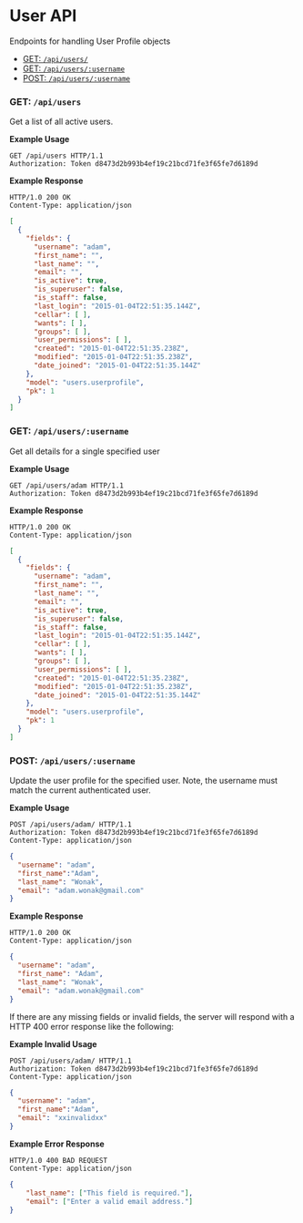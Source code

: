 # User API

Endpoints for handling User Profile objects


- [GET: `/api/users/`](#get-apiusers)
- [GET: `/api/users/:username`](#get-apiusersusername)
- [POST: `/api/users/:username`](#post-apiusersusername)

### GET: `/api/users`

Get a list of all active users.

**Example Usage**

```
GET /api/users HTTP/1.1
Authorization: Token d8473d2b993b4ef19c21bcd71fe3f65fe7d6189d
```

**Example Response**

```
HTTP/1.0 200 OK
Content-Type: application/json
```

```json
[
  {
    "fields": {
      "username": "adam",
      "first_name": "",
      "last_name": "",
      "email": "",
      "is_active": true,
      "is_superuser": false,
      "is_staff": false,
      "last_login": "2015-01-04T22:51:35.144Z",
      "cellar": [ ],
      "wants": [ ],
      "groups": [ ],
      "user_permissions": [ ],
      "created": "2015-01-04T22:51:35.238Z",
      "modified": "2015-01-04T22:51:35.238Z",
      "date_joined": "2015-01-04T22:51:35.144Z"
    },
    "model": "users.userprofile",
    "pk": 1
  }
]

```


### GET: `/api/users/:username`

Get all details for a single specified user

**Example Usage**

```
GET /api/users/adam HTTP/1.1
Authorization: Token d8473d2b993b4ef19c21bcd71fe3f65fe7d6189d
```

**Example Response**

```
HTTP/1.0 200 OK
Content-Type: application/json
```

```json
[
  {
    "fields": {
      "username": "adam",
      "first_name": "",
      "last_name": "",
      "email": "",
      "is_active": true,
      "is_superuser": false,
      "is_staff": false,
      "last_login": "2015-01-04T22:51:35.144Z",
      "cellar": [ ],
      "wants": [ ],
      "groups": [ ],
      "user_permissions": [ ],
      "created": "2015-01-04T22:51:35.238Z",
      "modified": "2015-01-04T22:51:35.238Z",
      "date_joined": "2015-01-04T22:51:35.144Z"
    },
    "model": "users.userprofile",
    "pk": 1
  }
]

```

### POST: `/api/users/:username`

Update the user profile for the specified user. Note, the username must match the current authenticated user.

**Example Usage**

```
POST /api/users/adam/ HTTP/1.1
Authorization: Token d8473d2b993b4ef19c21bcd71fe3f65fe7d6189d
Content-Type: application/json
```
```json
{
  "username": "adam",
  "first_name":"Adam",
  "last_name": "Wonak",
  "email": "adam.wonak@gmail.com"
}
```

**Example Response**

```
HTTP/1.0 200 OK
Content-Type: application/json
```

```json
{
  "username": "adam",
  "first_name": "Adam",
  "last_name": "Wonak",
  "email": "adam.wonak@gmail.com"
}
```

If there are any missing fields or invalid fields, the server will respond with a HTTP 400 error response like the following:


**Example Invalid Usage**

```
POST /api/users/adam/ HTTP/1.1
Authorization: Token d8473d2b993b4ef19c21bcd71fe3f65fe7d6189d
Content-Type: application/json
```
```json
{
  "username": "adam",
  "first_name":"Adam",
  "email": "xxinvalidxx"
}
```

**Example Error Response**

```
HTTP/1.0 400 BAD REQUEST
Content-Type: application/json
```

```json
{
    "last_name": ["This field is required."],
    "email": ["Enter a valid email address."]
}
```
